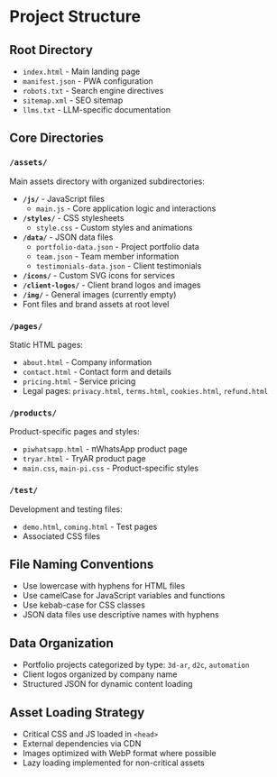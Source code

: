 # Project Structure

## Root Directory
- `index.html` - Main landing page
- `manifest.json` - PWA configuration
- `robots.txt` - Search engine directives
- `sitemap.xml` - SEO sitemap
- `llms.txt` - LLM-specific documentation

## Core Directories

### `/assets/`
Main assets directory with organized subdirectories:

- **`/js/`** - JavaScript files
  - `main.js` - Core application logic and interactions
- **`/styles/`** - CSS stylesheets
  - `style.css` - Custom styles and animations
- **`/data/`** - JSON data files
  - `portfolio-data.json` - Project portfolio data
  - `team.json` - Team member information
  - `testimonials-data.json` - Client testimonials
- **`/icons/`** - Custom SVG icons for services
- **`/client-logos/`** - Client brand logos and images
- **`/img/`** - General images (currently empty)
- Font files and brand assets at root level

### `/pages/`
Static HTML pages:
- `about.html` - Company information
- `contact.html` - Contact form and details
- `pricing.html` - Service pricing
- Legal pages: `privacy.html`, `terms.html`, `cookies.html`, `refund.html`

### `/products/`
Product-specific pages and styles:
- `piwhatsapp.html` - πWhatsApp product page
- `tryar.html` - TryAR product page
- `main.css`, `main-pi.css` - Product-specific styles

### `/test/`
Development and testing files:
- `demo.html`, `coming.html` - Test pages
- Associated CSS files

## File Naming Conventions
- Use lowercase with hyphens for HTML files
- Use camelCase for JavaScript variables and functions
- Use kebab-case for CSS classes
- JSON data files use descriptive names with hyphens

## Data Organization
- Portfolio projects categorized by type: `3d-ar`, `d2c`, `automation`
- Client logos organized by company name
- Structured JSON for dynamic content loading

## Asset Loading Strategy
- Critical CSS and JS loaded in `<head>`
- External dependencies via CDN
- Images optimized with WebP format where possible
- Lazy loading implemented for non-critical assets